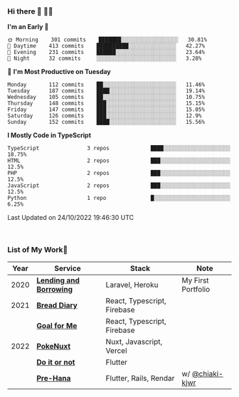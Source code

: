 ### Hi there 👋 🧑‍💻



<!--START_SECTION:waka-->
**I'm an Early 🐤** 

```text
🌞 Morning    301 commits    ███████░░░░░░░░░░░░░░░░░░   30.81% 
🌆 Daytime    413 commits    ██████████░░░░░░░░░░░░░░░   42.27% 
🌃 Evening    231 commits    ██████░░░░░░░░░░░░░░░░░░░   23.64% 
🌙 Night      32 commits     ░░░░░░░░░░░░░░░░░░░░░░░░░   3.28%

```
📅 **I'm Most Productive on Tuesday** 

```text
Monday       112 commits    ██░░░░░░░░░░░░░░░░░░░░░░░   11.46% 
Tuesday      187 commits    ████░░░░░░░░░░░░░░░░░░░░░   19.14% 
Wednesday    105 commits    ██░░░░░░░░░░░░░░░░░░░░░░░   10.75% 
Thursday     148 commits    ███░░░░░░░░░░░░░░░░░░░░░░   15.15% 
Friday       147 commits    ███░░░░░░░░░░░░░░░░░░░░░░   15.05% 
Saturday     126 commits    ███░░░░░░░░░░░░░░░░░░░░░░   12.9% 
Sunday       152 commits    ████░░░░░░░░░░░░░░░░░░░░░   15.56%

```


**I Mostly Code in TypeScript** 

```text
TypeScript               3 repos             ████░░░░░░░░░░░░░░░░░░░░░   18.75% 
HTML                     2 repos             ███░░░░░░░░░░░░░░░░░░░░░░   12.5% 
PHP                      2 repos             ███░░░░░░░░░░░░░░░░░░░░░░   12.5% 
JavaScript               2 repos             ███░░░░░░░░░░░░░░░░░░░░░░   12.5% 
Python                   1 repo              █░░░░░░░░░░░░░░░░░░░░░░░░   6.25%

```



 Last Updated on 24/10/2022 19:46:30 UTC
<!--END_SECTION:waka-->


<br />

### List of My Work🚀

| Year | Service | Stack | Note |
|--|--|--|--|
| 2020 | [**Lending and Borrowing**](https://lending-and-borrowing.herokuapp.com/) | Laravel, Heroku | My First Portfolio |
| 2021 | [**Bread Diary**](https://bread-diary-web.web.app/) | React, Typescript, Firebase | |
|  | [**Goal for Me**](https://goal-for-me.web.app/) | React, Typescript, Firebase | |
| 2022 | [**PokeNuxt**](https://pokenuxt.vercel.app/) | Nuxt, Javascript, Vercel | |
|  | [**Do it or not**](https://apps.apple.com/jp/app/do-it-or-not/id1613818865) | Flutter | |
|  | [**Pre-Hana**](https://apps.apple.com/us/app/%E3%83%97%E3%83%AA%E8%8A%B1-%E7%B5%90%E5%A9%9A%E5%BC%8F%E6%BA%96%E5%82%99%E3%81%AB%E7%89%B9%E5%8C%96%E3%81%97%E3%81%9Ftodo%E7%AE%A1%E7%90%86%E3%82%A2%E3%83%97%E3%83%AA/id1639773221) | Flutter, Rails, Rendar | w/ [@chiaki-kjwr](https://github.com/chiaki-kjwr) |